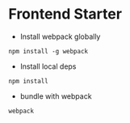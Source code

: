 # Frontend Starter

- Install webpack globally
```
npm install -g webpack
```

- Install local deps
```
npm install
```

- bundle with webpack
```
webpack
```
